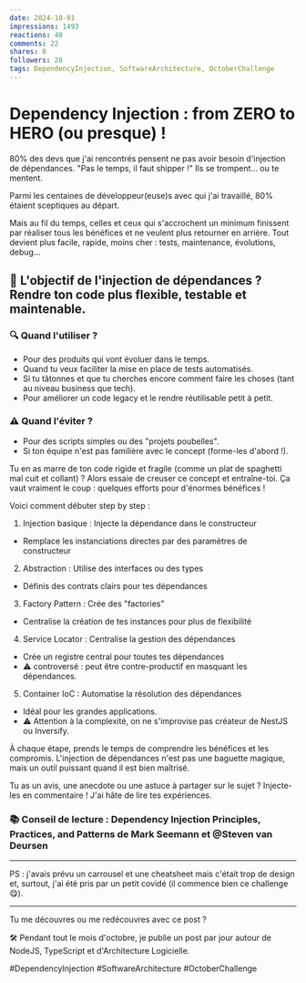 ```yaml
---
date: 2024-10-01
impressions: 1493
reactions: 40
comments: 22
shares: 0
followers: 28
tags: DependencyInjection, SoftwareArchitecture, OctoberChallenge
---
```


# Dependency Injection : from ZERO to HERO (ou presque) !

80% des devs que j'ai rencontrés pensent ne pas avoir besoin d'injection de dépendances.
"Pas le temps, il faut shipper !" Ils se trompent... ou te mentent.

Parmi les centaines de développeur(euse)s avec qui j'ai travaillé, 80% étaient sceptiques au départ.

Mais au fil du temps, celles et ceux qui s'accrochent un minimum finissent par réaliser tous les bénéfices et ne veulent plus retourner en arrière.
Tout devient plus facile, rapide, moins cher : tests, maintenance, évolutions, debug...

## 🎯 L'objectif de l'injection de dépendances ? Rendre ton code plus flexible, testable et maintenable.

### 🔍 Quand l'utiliser ?

- Pour des produits qui vont évoluer dans le temps.
- Quand tu veux faciliter la mise en place de tests automatisés.
- Si tu tâtonnes et que tu cherches encore comment faire les choses (tant au niveau business que tech).
- Pour améliorer un code legacy et le rendre réutilisable petit à petit.

### ⚠️ Quand l'éviter ?

- Pour des scripts simples ou des "projets poubelles".
- Si ton équipe n'est pas familière avec le concept (forme-les d'abord !).

Tu en as marre de ton code rigide et fragile (comme un plat de spaghetti mal cuit et collant) ? Alors essaie de creuser ce concept et entraîne-toi. Ça vaut vraiment le coup : quelques efforts pour d'énormes bénéfices !

Voici comment débuter step by step :

1. Injection basique : Injecte la dépendance dans le constructeur

- Remplace les instanciations directes par des paramètres de constructeur

2. Abstraction : Utilise des interfaces ou des types

- Définis des contrats clairs pour tes dépendances

3. Factory Pattern : Crée des "factories"

- Centralise la création de tes instances pour plus de flexibilité

4. Service Locator : Centralise la gestion des dépendances

- Crée un registre central pour toutes tes dépendances
- ⚠️ controversé : peut être contre-productif en masquant les dépendances.

5. Container IoC : Automatise la résolution des dépendances

- Idéal pour les grandes applications.
- ⚠️ Attention à la complexité, on ne s'improvise pas créateur de NestJS ou Inversify.

À chaque étape, prends le temps de comprendre les bénéfices et les compromis. L'injection de dépendances n'est pas une baguette magique, mais un outil puissant quand il est bien maîtrisé.

Tu as un avis, une anecdote ou une astuce à partager sur le sujet ? Injecte-les en commentaire ! J'ai hâte de lire tes expériences.

### 📚 Conseil de lecture : Dependency Injection Principles, Practices, and Patterns de Mark Seemann et @Steven van Deursen

---

PS : j'avais prévu un carrousel et une cheatsheet mais c'était trop de design et, surtout, j'ai été pris par un petit covidé (il commence bien ce challenge 😋).

---

Tu me découvres ou me redécouvres avec ce post ?

🛠️ Pendant tout le mois d'octobre, je publie un post par jour autour de NodeJS, TypeScript et d'Architecture Logicielle.

#DependencyInjection #SoftwareArchitecture #OctoberChallenge
